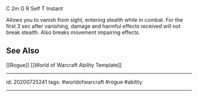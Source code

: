 
C 2m
G 
R Self
T Instant

Allows you to vanish from sight, entering stealth while in combat. For the first 3 sec after vanishing, damage and harmful effects received will not break stealth. Also breaks movement impairing effects.

## See Also
[[Rogue]]
[[World of Warcraft Ability Template]]

---

id: 20200725241
tags: #worldofwarcraft #rogue #ability

---